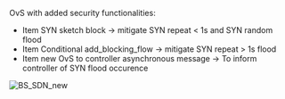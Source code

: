 OvS with added security functionalities:
- Item SYN sketch block -> mitigate SYN repeat < 1s and SYN random flood
- Item Conditional add_blocking_flow -> mitigate SYN repeat > 1s flood 
- Item new OvS to controller asynchronous message -> To inform controller of SYN flood occurence

![BS_SDN_new](https://github.com/Hieu-personal-project/OvS_3.0.9_BS-SDN/assets/43841523/66a8e34c-01d0-4a15-b277-b0b14222092f)
